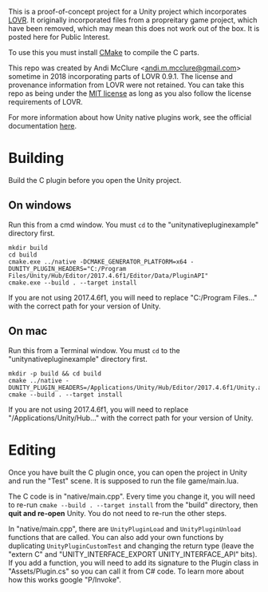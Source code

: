 This is a proof-of-concept project for a Unity project which incorporates [LOVR](https://lovr.org/). It originally incorporated files from a propreitary game project, which have been removed, which may mean this does not work out of the box. It is posted here for Public Interest.

To use this you must install [CMake](https://cmake.org/) to compile the C parts.

This repo was created by Andi McClure <<andi.m.mcclure@gmail.com>> sometime in 2018 incorporating parts of LOVR 0.9.1. The license and provenance information from LOVR were not retained. You can take this repo as being under the [MIT license](https://opensource.org/licenses/MIT) as long as you also follow the license requirements of LOVR.

For more information about how Unity native plugins work, see the official documentation [here](https://docs.unity3d.com/Manual/Plugins.html).

# Building

Build the C plugin before you open the Unity project.

## On windows

Run this from a cmd window. You must `cd` to the "unitynativepluginexample" directory first.

	mkdir build
	cd build
	cmake.exe ../native -DCMAKE_GENERATOR_PLATFORM=x64 -DUNITY_PLUGIN_HEADERS="C:/Program Files/Unity/Hub/Editor/2017.4.6f1/Editor/Data/PluginAPI"
	cmake.exe --build . --target install

If you are not using 2017.4.6f1, you will need to replace "C:/Program Files..." with the correct path for your version of Unity.

## On mac

Run this from a Terminal window. You must `cd` to the "unitynativepluginexample" directory first.

	mkdir -p build && cd build
	cmake ../native -DUNITY_PLUGIN_HEADERS=/Applications/Unity/Hub/Editor/2017.4.6f1/Unity.app/Contents/PluginAPI
	cmake --build . --target install

If you are not using 2017.4.6f1, you will need to replace "/Applications/Unity/Hub..." with the correct path for your version of Unity.

# Editing

Once you have built the C plugin once, you can open the project in Unity and run the "Test" scene. It is supposed to run the file game/main.lua.

The C code is in "native/main.cpp". Every time you change it, you will need to re-run `cmake --build . --target install` from the "build" directory, then **quit and re-open** Unity. You do not need to re-run the other steps.

In "native/main.cpp", there are `UnityPluginLoad` and `UnityPluginUnload` functions that are called. You can also add your own functions by duplicating `UnityPluginCustomTest` and changing the return type (leave the "extern C" and "UNITY_INTERFACE_EXPORT UNITY_INTERFACE_API" bits). If you add a function, you will need to add its signature to the Plugin class in "Assets/Plugin.cs" so you can call it from C# code. To learn more about how this works google "P/Invoke".

